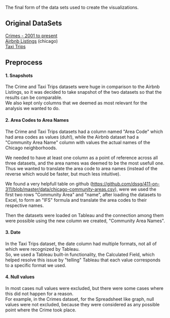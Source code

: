 The final form of the data sets used to create the visualizations.

## Original DataSets

[Crimes - 2001 to present](https://catalog.data.gov/dataset/crimes-2001-to-present-398a4) \
[Airbnb Listings](http://tiny.cc/dvcw6y) (chicago) \
[Taxi Trips](http://tiny.cc/i1cw6y)


## Preprocess

#### 1. Snapshots
The Crime and Taxi Trips datasets were huge in comparison to the Airbnb Listings, so it was decided to take snapshot of the two datasets so that the results can be comparable. \
We also kept only columns that we deemed as most relevant for the analysis we wanted to do.

#### 2. Area Codes to Area Names
The Crime and Taxi Trips datasets had a column named "Area Code" which had area codes as values (duh!), while the Airbnb dataset had a "Community Area Name" column with values the actual names of the Chicago neighborhoods. 

We needed to have at least one column as a point of reference across all three datasets, and the area names was deemed to be the most usefull one. Thus we wanted to translate the area code to area names (instead of the reverse which would be faster, but much less intuitive). 

We found a very helpfull table on github (https://github.com/dssg/411-on-311/blob/master/data/chicago-community-areas.csv), were we used the first two rows "Community Area" and "name", after loading the datasets to Excel, to form an "IFS" formula and translate the area codes to their respective names. 

Then the datasets were loaded on Tableau and the connection among them were possible using the new column we created, "Community Area Names".

#### 3. Date
In the Taxi Trips dataset, the date column had multiple formats, not all of which were recognized by Tableau. \
So, we used a Tableau built-in functionality, the Calculated Field, which helped resolve this issue by "telling" Tableau that each value corresponds to a specific format we used.

#### 4. Null values
In most cases null values were excluded, but there were some cases where this did not happen for a reason. \
For example, in the Crimes dataset, for the Spreadsheet like graph, null values were not excluded, because they were considered as any possible point where the Crime took place.

